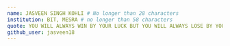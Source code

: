 ```yaml
---
name: JASVEEN SINGH KOHLI # No longer than 28 characters
institution: BIT, MESRA # no longer than 58 characters
quote: YOU WILL ALWAYS WIN BY YOUR LUCK BUT YOU WILL ALWAYS LOSE BY YOUR MISTAKES # no longer than 100 characters, avoid using quotes(") to guarantee the format remains the same.
github_user: jasveen18
---
```

